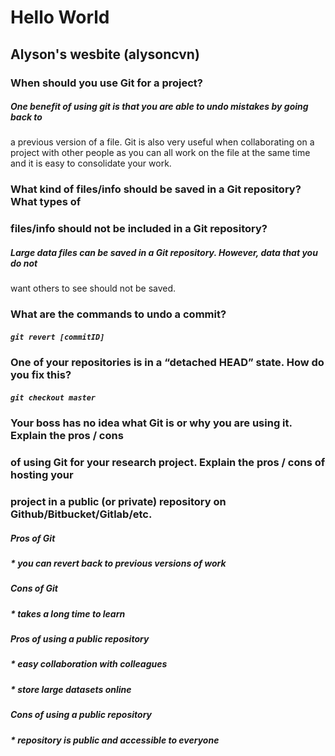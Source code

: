 # Hello World
## Alyson's wesbite (alysoncvn)

### When should you use Git for a project?
##### One benefit of using git is that you are able to undo mistakes by going back to 
a previous version of a file. Git is also very useful when collaborating on a project 
with other people as you can all work on the file at the same time and it is easy to 
consolidate your work.  

### What kind of files/info should be saved in a Git repository? What types of 
### files/info should not be included in a Git repository?
##### Large data files can be saved in a Git repository. However, data that you do not 
want others to see should not be saved. 

### What are the commands to undo a commit?
##### ` git revert [commitID] `

### One of your repositories is in a “detached HEAD” state. How do you fix this?
##### ` git checkout master `

### Your boss has no idea what Git is or why you are using it. Explain the pros / cons 
### of using Git for your research project. Explain the pros / cons of hosting your 
### project in a public (or private) repository on Github/Bitbucket/Gitlab/etc.
##### Pros of Git
##### * you can revert back to previous versions of work
##### Cons of Git 
##### * takes a long time to learn 
##### Pros of using a public repository
##### * easy collaboration with colleagues
##### * store large datasets online
##### Cons of using a public repository 
##### * repository is public and accessible to everyone 

